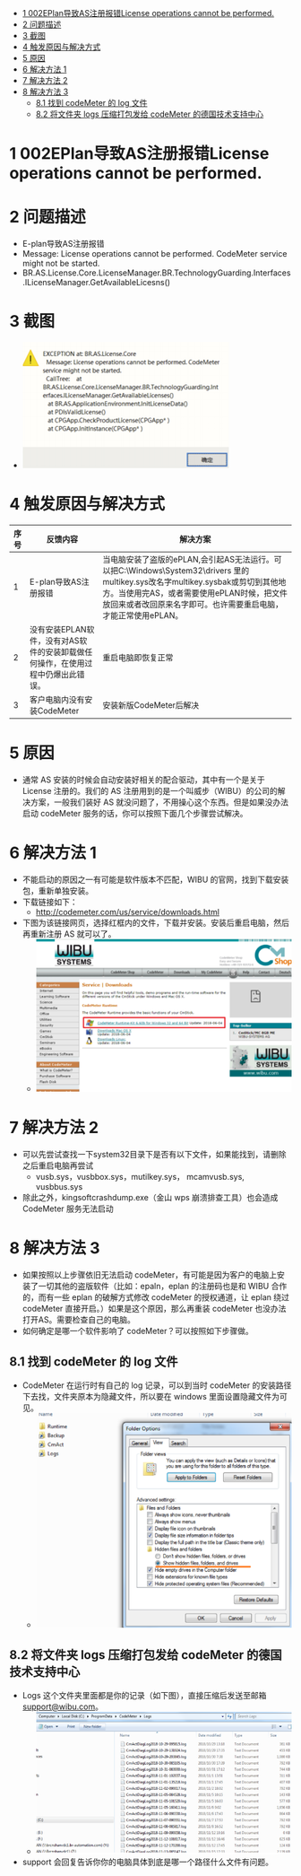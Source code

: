 - [1 002EPlan导致AS注册报错License operations cannot be performed.](#_1-002eplan%E5%AF%BC%E8%87%B4as%E6%B3%A8%E5%86%8C%E6%8A%A5%E9%94%99license-operations-cannot-be-performed)
- [2 问题描述](#_2-%E9%97%AE%E9%A2%98%E6%8F%8F%E8%BF%B0)
- [3 截图](#_3-%E6%88%AA%E5%9B%BE)
- [4 触发原因与解决方式](#_4-%E8%A7%A6%E5%8F%91%E5%8E%9F%E5%9B%A0%E4%B8%8E%E8%A7%A3%E5%86%B3%E6%96%B9%E5%BC%8F)
- [5 原因](#_5-%E5%8E%9F%E5%9B%A0)
- [6 解决方法 1](#_6-%E8%A7%A3%E5%86%B3%E6%96%B9%E6%B3%95-1)
- [7 解决方法 2](#_7-%E8%A7%A3%E5%86%B3%E6%96%B9%E6%B3%95-2)
- [8 解决方法 3](#_8-%E8%A7%A3%E5%86%B3%E6%96%B9%E6%B3%95-3)
	- [8.1 找到 codeMeter 的 log 文件](#_81-%E6%89%BE%E5%88%B0-codemeter-%E7%9A%84-log-%E6%96%87%E4%BB%B6)
	- [8.2 将文件夹 logs 压缩打包发给 codeMeter 的德国技术支持中心](#_82-%E5%B0%86%E6%96%87%E4%BB%B6%E5%A4%B9-logs-%E5%8E%8B%E7%BC%A9%E6%89%93%E5%8C%85%E5%8F%91%E7%BB%99-codemeter-%E7%9A%84%E5%BE%B7%E5%9B%BD%E6%8A%80%E6%9C%AF%E6%94%AF%E6%8C%81%E4%B8%AD%E5%BF%83)

# 1 002EPlan导致AS注册报错License operations cannot be performed.

# 2 问题描述

- E-plan导致AS注册报错
- Message: License operations cannot be performed. CodeMeter service might not be started.
- BR.AS.License.Core.LicenseManager.BR.TechnologyGuarding.Interfaces.ILicenseManager.GetAvailableLicesns()

# 3 截图

- ![Img](./FILES/002EPlan导致AS注册报错License%20operations%20cannot%20be%20performed..md/img-20220713152117.png)

# 4 触发原因与解决方式

| 序号  | 反馈内容                                        | 解决方案                                                                                                                                                         |
| --- | ------------------------------------------- | ------------------------------------------------------------------------------------------------------------------------------------------------------------ |
| 1   | E-plan导致AS注册报错                              | 当电脑安装了盗版的ePLAN,会引起AS无法运行。可以把C:\Windows\System32\drivers 里的multikey.sys改名字multikey.sysbak或剪切到其他地方。当使用完AS，或者需要使用ePLAN时候，把文件放回来或者改回原来名字即可。也许需要重启电脑，才能正常使用ePLAN。 |
| 2   | 没有安装EPLAN软件，没有对AS软件的安装卸载做任何操作，在使用过程中仍爆出此错误。 | 重启电脑即恢复正常                                                                                                                                                    |
| 3   | 客户电脑内没有安装CodeMeter                          | 安装新版CodeMeter后解决                                                                                                                                             |

# 5 原因

- 通常 AS 安装的时候会自动安装好相关的配合驱动，其中有一个是关于 License 注册的。我们的 AS 注册用到的是一个叫威步（WIBU）的公司的解决方案，一般我们装好 AS 就没问题了，不用操心这个东西。但是如果没办法启动 codeMeter 服务的话，你可以按照下面几个步骤尝试解决。

# 6 解决方法 1

- 不能启动的原因之一有可能是软件版本不匹配，WIBU 的官网，找到下载安装包，重新单独安装。
- 下载链接如下：
    - http://codemeter.com/us/service/downloads.html
- 下图为该链接网页，选择红框内的文件，下载并安装。安装后重启电脑，然后再重新注册 AS 就可以了。
    - ![](FILES/002EPlan导致AS注册报错License%20operations%20cannot%20be%20performed/image-20221126234046590.png)

# 7 解决方法 2

- 可以先尝试查找一下system32目录下是否有以下文件，如果能找到，请删除之后重启电脑再尝试
    - vusb.sys，vusbbox.sys，mutilkey.sys， mcamvusb.sys, vusbbus.sys
- 除此之外，kingsoftcrashdump.exe（金山 wps 崩溃排查工具）也会造成 CodeMeter 服务无法启动

# 8 解决方法 3

- 如果按照以上步骤依旧无法启动 codeMeter，有可能是因为客户的电脑上安装了一切其他的盗版软件（比如：epaln，eplan 的注册码也是和 WIBU 合作的，而有一些 eplan 的破解方式修改 codeMeter 的授权通道，让 eplan 绕过 codeMeter 直接开启。）如果是这个原因，那么再重装 codeMeter 也没办法打开AS。需要检查自己的电脑。
- 如何确定是哪一个软件影响了 codeMeter？可以按照如下步骤做。

## 8.1 找到 codeMeter 的 log 文件

- CodeMeter 在运行时有自己的 log 记录，可以到当时 codeMeter 的安装路径下去找，文件夹原本为隐藏文件，所以要在 windows 里面设置隐藏文件为可见。
    - ![](FILES/002EPlan导致AS注册报错License%20operations%20cannot%20be%20performed/image-20221126234254036.png)

## 8.2 将文件夹 logs 压缩打包发给 codeMeter 的德国技术支持中心

- Logs 这个文件夹里面都是你的记录（如下图），直接压缩后发送至邮箱 support@wibu.com。
    - ![](FILES/002EPlan导致AS注册报错License%20operations%20cannot%20be%20performed/image-20221126234329036.png)
- support 会回复告诉你你的电脑具体到底是哪一个路径什么文件有问题。
